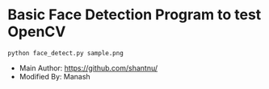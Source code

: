 # Basic Face Detection Program to test OpenCV

```
python face_detect.py sample.png
```

* Main Author: https://github.com/shantnu/
* Modified By: Manash 
